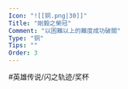 ```yaml
---
Icon: "![[铜.png|30]]"
Title: "剛毅之榮冠"
Comment: "以困難以上的難度成功破關"
Type: "铜"
Tips: ""
Order: 3
---
```


#英雄传说/闪之轨迹/奖杯 
